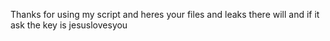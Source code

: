 Thanks for using my script and heres your files and leaks there will and if it ask the key is jesuslovesyou
